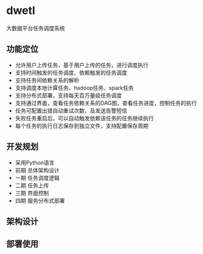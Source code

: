 # dwetl
大数据平台任务调度系统 

## 功能定位

*	允许用户上传任务，基于用户上传的任务，进行调度执行
*	支持时间触发的任务调度、依赖触发的任务调度
*	支持任务间依赖关系的解析
*	支持调度本地计算任务、hadoop任务、spark任务
*	支持分布式部署，支持每天百万量级任务调度
*	支持通过界面，查看任务依赖关系的DAG图，查看任务进度，控制任务的执行
*	任务可配置出错自动重试次数，及发送告警短信
*	失败任务重启后，可以自动触发依赖该任务的任务继续执行
*	每个任务的执行日志保存到独立文件，支持配置保存周期

## 开发规划

*	采用Python语言
*	前期 总体架构设计
*	一期 任务调度逻辑
*	二期 任务上传
*	三期 界面控制
*	四期 服务分布式部署

## 架构设计


## 部署使用


##


